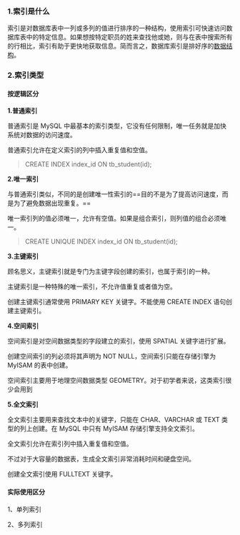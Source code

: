 ### 1.索引是什么

索引是对数据库表中一列或多列的值进行排序的一种结构，使用索引可快速访问数据库表中的特定信息。如果想按特定职员的姓来查找他或她，则与在表中搜索所有的行相比，索引有助于更快地获取信息。简而言之，数据库索引是排好序的[数据结构](https://baike.baidu.com/item/数据结构/1450?fromModule=lemma_inlink)。



### 2.索引类型

#### 按逻辑区分

**1.普通索引**

普通索引是 MySQL 中最基本的索引类型，它没有任何限制，唯一任务就是加快系统对数据的访问速度。

普通索引允许在定义索引的列中插入重复值和空值。

> CREATE INDEX index_id ON tb_student(id);



**2.唯一索引**

与普通索引类似，不同的是创建唯一性索引的==目的不是为了提高访问速度，而是为了避免数据出现重复。==

唯一索引列的值必须唯一，允许有空值。如果是组合索引，则列值的组合必须唯一。

> CREATE UNIQUE INDEX index_id ON tb_student(id);



**3.主键索引**

顾名思义，主键索引就是专门为主键字段创建的索引，也属于索引的一种。

主键索引是一种特殊的唯一索引，不允许值重复或者值为空。

创建主键索引通常使用 PRIMARY KEY 关键字。不能使用 CREATE INDEX 语句创建主键索引。



**4.空间索引**

空间索引是对空间数据类型的字段建立的索引，使用 SPATIAL 关键字进行扩展。

创建空间索引的列必须将其声明为 NOT NULL，空间索引只能在存储引擎为 MyISAM 的表中创建。

空间索引主要用于地理空间数据类型 GEOMETRY。对于初学者来说，这类索引很少会用到



**5.全文索引**

全文索引主要用来查找文本中的关键字，只能在 CHAR、VARCHAR 或 TEXT 类型的列上创建。在 MySQL 中只有 MyISAM 存储引擎支持全文索引。

全文索引允许在索引列中插入重复值和空值。

不过对于大容量的数据表，生成全文索引非常消耗时间和硬盘空间。

创建全文索引使用 FULLTEXT 关键字。



#### 实际使用区分

1、单列索引

2、多列索引